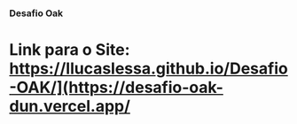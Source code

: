 ### Desafio Oak

# Link para o Site: https://llucaslessa.github.io/Desafio-OAK/](https://desafio-oak-dun.vercel.app/
